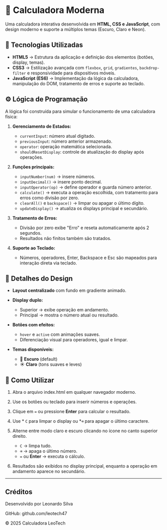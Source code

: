 # 📱 Calculadora Moderna

Uma calculadora interativa desenvolvida em **HTML, CSS e JavaScript**, com design moderno e suporte a múltiplos temas (Escuro, Claro e Neon).

## 🚀 Tecnologias Utilizadas

* **HTML5** → Estrutura da aplicação e definição dos elementos (botões, display, temas).
* **CSS3** → Estilização avançada com `flexbox`, `grid`, `gradientes`, `backdrop-filter` e responsividade para dispositivos móveis.
* **JavaScript (ES6)** → Implementação da lógica da calculadora, manipulação do DOM, tratamento de erros e suporte ao teclado.

## ⚙️ Lógica de Programação

A lógica foi construída para simular o funcionamento de uma calculadora física:

1. **Gerenciamento de Estados:**

   * `currentInput`: número atual digitado.
   * `previousInput`: número anterior armazenado.
   * `operator`: operação matemática selecionada.
   * `shouldResetDisplay`: controle de atualização do display após operações.

2. **Funções principais:**

   * `inputNumber(num)` → insere números.
   * `inputDecimal()` → insere ponto decimal.
   * `inputOperator(op)` → define operador e guarda número anterior.
   * `calculate()` → executa a operação escolhida, com tratamento para erros como divisão por zero.
   * `clearAll()` e `backspace()` → limpar ou apagar o último dígito.
   * `updateDisplay()` → atualiza os displays principal e secundário.

3. **Tratamento de Erros:**

   * Divisão por zero exibe "Erro" e reseta automaticamente após 2 segundos.
   * Resultados não finitos também são tratados.

4. **Suporte ao Teclado:**

   * Números, operadores, Enter, Backspace e Esc são mapeados para interação direta via teclado.

## 🎨 Detalhes do Design

* **Layout centralizado** com fundo em gradiente animado.
* **Display duplo:**

  * Superior → exibe operação em andamento.
  * Principal → mostra o número atual ou resultado.
* **Botões com efeitos:**

  * `hover` e `active` com animações suaves.
  * Diferenciação visual para operadores, igual e limpar.
* **Temas disponíveis:**

  * 🌙 **Escuro** (default)
  * ☀️ **Claro** (tons suaves e leves)

## 📖 Como Utilizar

1. Abra o arquivo index.html em qualquer navegador moderno.

2. Use os botões ou teclado para inserir números e operações.

3. Clique em `=` ou pressione **Enter** para calcular o resultado.

4. Use * `C` para limpar o display ou *`⌫` para apagar o último caractere.

5. Alterne entre modo claro e escuro clicando no ícone no canto superior direito.

   * `C` → limpa tudo.
   * `⌫` → apaga o último número.
   * `=` ou **Enter** → executa o cálculo.
4. Resultados são exibidos no display principal, enquanto a operação em andamento aparece no secundário.

---
## Créditos

Desenvolvido por Leonardo Silva

GitHub: github.com/leotech47

© 2025 Calculadora LeoTech
